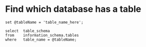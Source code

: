 # Find which database has a table

```mysql
set @tableName = 'table_name_here';

select  table_schema
from    information_schema.tables
where   table_name = @tableName;
```
